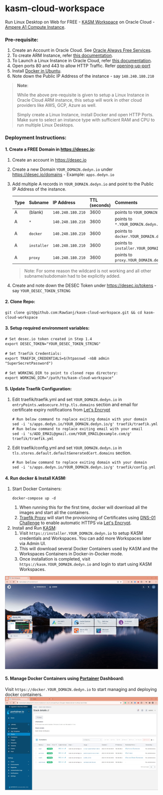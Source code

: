 # kasm-cloud-workspace

Run Linux Desktop on Web for FREE - [KASM Workspace](https://kasmweb.com) on Oracle
Cloud - [Ampere A1 Compute Instance](https://www.oracle.com/cloud/compute/arm).

### Pre-requisite:

1. Create an Account in Oracle Cloud. See [Oracle Always Free Services](https://developer.oracle.com/free.html#always-free-services).
2. To create ARM Instance, refer [this documentation](https://docs.oracle.com/en-us/iaas/Content/Compute/References/arm.htm#create-instances).
3. To Launch a Linux Instance in Oracle
   Cloud, refer [this documentation](https://docs.oracle.com/en-us/iaas/Content/GSG/Reference/overviewworkflow.htm#Tutorial__Launching_Your_First_Linux_Instance).
4. Open ports 80 and 443 to allow HTTP Traffic. Refer [opening-up-port](https://dev.to/armiedema/opening-up-port-80-and-443-for-oracle-cloud-servers-j35)
5. Install [Docker in Ubuntu](https://docs.docker.com/engine/install/ubuntu).
6. Note down the Public IP Address of the instance - say `140.240.180.210`

> **Note**:
>
> While the above pre-requisite is given to setup a Linux Instance in Oracle Cloud ARM instance, this setup will work in
> other cloud providers like AWS, GCP, Azure as well.
>
> Simply create a Linux Instance, install Docker and open HTTP Ports. <br>
> Make sure to select an instance type with sufficient RAM and CPU to run multiple Linux Desktops.

### Deployment Instructions:

#### 1. Create a FREE Domain in https://desec.io:

1. Create an account in https://desec.io
2. Create a new Domain `YOUR_DOMAIN.dedyn.io` under https://desec.io/domains - Example: `apps.dedyn.io`
3. Add multiple A records in `YOUR_DOMAIN.dedyn.io` and point to the Public IP Address of the instance.

   | Type | Subname     | IP Address         | TTL (seconds) | Comments                                   |
   |------|-------------|--------------------|---------------|--------------------------------------------|
   | A    | (blank)     | `140.240.180.210`  | 3600          | points to `YOUR_DOMAIN.dedyn.io`           |
   | A    | `*`         | `140.240.180.210`  | 3600          | points to `*.YOUR_DOMAIN.dedyn.io`         |
   | A    | `docker`    | `140.240.180.210`  | 3600          | points to `docker.YOUR_DOMAIN.dedyn.io`    |
   | A    | `installer` | `140.240.180.210`  | 3600          | points to `installer.YOUR_DOMAIN.dedyn.io` |
   | A    | `proxy`     | `140.240.180.210`  | 3600          | points to `proxy.YOUR_DOMAIN.dedyn.io`     |
   > Note: For some reason the wildcard is not working and all other subname/subdomain had to be explicitly added.

4. Create and note down the DESEC Token under https://desec.io/tokens - say `YOUR_DESEC_TOKEN_STRING`

#### 2. Clone Repo:

```shell
git clone git@github.com:RawSanj/kasm-cloud-workspace.git && cd kasm-cloud-workspace
```

#### 3. Setup required environment variables:

```shell
# Set desec.io token created in Step 1.4
export DESEC_TOKEN="YOUR_DESEC_TOKEN_STRING"

# Set Traefik Credentials:
export TRAEFIK_CREDENTIALS=$(htpasswd -nbB admin "SuperSecretPassword")

# Set WORKING_DIR to point to cloned repo directory:
export WORKING_DIR="/path/to/kasm-cloud-workspace"
```

#### 5. Update Traefik Configuration:
1. Edit traefik/traefik.yml and set `YOUR_DOMAIN.dedyn.io` in `entryPoints.websecure.http.tls.domains` section and email for certificate expiry notifications from [Let's Encrypt](https://letsencrypt.org)
   ```shell
   # Run below command to replace exiting domain with your domain
   sed -i 's/apps.dedyn.io/YOUR_DOMAIN.dedyn.io/g' traefik/traefik.yml
   # Run below command to replace exiting email with your email
   sed -i 's/ADD_EMAIL@gmail.com/YOUR_EMAIL@example.com/g' traefik/traefik.yml
   ```
2. Edit traefik/config.yml and set `YOUR_DOMAIN.dedyn.io` in `tls.stores.default.defaultGeneratedCert.domains` section.
   ```shell
   # Run below command to replace exiting domain with your domain
   sed -i 's/apps.dedyn.io/YOUR_DOMAIN.dedyn.io/g' traefik/config.yml
   ```

#### 4. Run docker & Install KASM:
1. Start Docker Containers:
   ```shell
   docker-compose up -d
   ```
   1. When running this for the first time, docker will download all the images and start all the containers.
   2. [Traefik Proxy](https://traefik.io/traefik) will start the provisioning of Certificates using [DNS-01 Challenge](https://doc.traefik.io/traefik/https/acme/#dnschallenge) to enable automatic HTTPS via [Let's Encrypt](https://letsencrypt.org).    
2. Install and Run [KASM](https://kasmweb.com):
   1. Visit `https://installer.YOUR_DOMAIN.dedyn.io` to setup KASM credentials and Workspaces. You can add more Workspaces later via Admin UI.
   2. This will download several Docker Containers used by KASM and the Workspaces Containers in Docker-in-Docker mode.
   3. Once installation is completed, visit `https://kasm.YOUR_DOMAIN.dedyn.io` and login to start using KASM Workspaces.

![KASM KDE Desktop](images/kasm-kde-desktop.jpg "KASM KDE Desktop")

#### 5. Manage Docker Containers using [Portainer](https://docs.portainer.io/user/docker/dashboard) Dashboard:
Visit `https://docker.YOUR_DOMAIN.dedyn.io` to start managing and deploying docker containers.
![Portainer](images/portainer.jpg "Portainer")